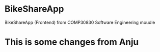 # BikeShareApp
BikeShareApp (Frontend) from COMP30830 Software Engineering moudle
# This is some changes from Anju